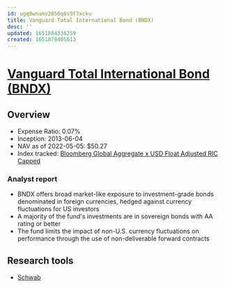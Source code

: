 ```yaml
---
id: ugq0wnamv2056q6s9f7xcku
title: Vanguard Total International Bond (BNDX)
desc: ''
updated: 1651884336259
created: 1651878405613
---
```

# [Vanguard Total International Bond (BNDX)](https://etfdb.com/etf/BNDX/#etf-ticker-profile)

## Overview

- Expense Ratio: 0.07%
- Inception: 2013-06-04
- NAV as of 2022-05-05: $50.27
- Index tracked: [Bloomberg Global Aggregate x USD Float Adjusted RIC Capped](https://etfdb.com/index/bloomberg-global-aggregate-x-usd-float-adjusted-ric-capped/)

### Analyst report

- BNDX offers broad market-like exposure to investment-grade bonds denominated in foreign currencies, hedged against currency fluctuations for US investors
- A majority of the fund's investments are in sovereign bonds with AA rating or better
- The fund limits the impact of non-U.S. currency fluctuations on performance through the use of non-deliverable forward contracts

## Research tools

- [Schwab](https://www.schwab.com/research/etfs/quotes/summary/bndx)
